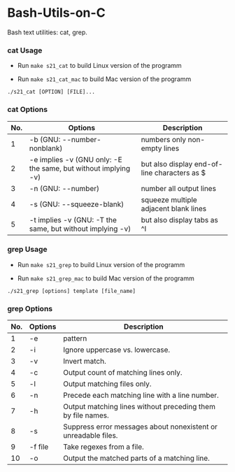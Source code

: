 # Bash-Utils-on-C

Bash text utilities: cat, grep.

### cat Usage

- Run `make s21_cat` to build Linux version of the programm

- Run `make s21_cat_mac` to build Mac version of the programm

`./s21_cat [OPTION] [FILE]...`

### cat Options

| No. | Options                                                        | Description                                  |
|-----|----------------------------------------------------------------|----------------------------------------------|
| 1   | -b (GNU: --number-nonblank)                                    | numbers only non-empty lines                 |
| 2   | -e implies -v (GNU only: -E the same, but without implying -v) | but also display end-of-line characters as $ |
| 3   | -n (GNU: --number)                                             | number all output lines                      |
| 4   | -s (GNU: --squeeze-blank)                                      | squeeze multiple adjacent blank lines        |
| 5   | -t implies -v (GNU: -T the same, but without implying -v)      | but also display tabs as ^I                  |

### grep Usage

- Run `make s21_grep` to build Linux version of the programm

- Run `make s21_grep_mac` to build Mac version of the programm

`./s21_grep [options] template [file_name]`

### grep Options

| No. | Options | Description                                                    |
|-----|---------|----------------------------------------------------------------|
| 1   | -e      | pattern                                                        |
| 2   | -i      | Ignore uppercase vs. lowercase.                                |
| 3   | -v      | Invert match.                                                  |
| 4   | -c      | Output count of matching lines only.                           |
| 5   | -l      | Output matching files only.                                    |
| 6   | -n      | Precede each matching line with a line number.                 |
| 7   | -h      | Output matching lines without preceding them by file names.    |
| 8   | -s      | Suppress error messages about nonexistent or unreadable files. |
| 9   | -f file | Take regexes from a file.                                      |
| 10  | -o      | Output the matched parts of a matching line.                   |